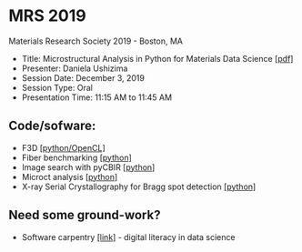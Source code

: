 # MRS 2019
Materials Research Society 2019 - Boston, MA

  - Title: Microstructural Analysis in Python for Materials Data Science [[pdf]](DaniUshizima_MRS2019.pdf)
  - Presenter: Daniela Ushizima
  - Session Date: December 3, 2019
  - Session Type: Oral
  - Presentation Time: 11:15 AM to 11:45 AM
## Code/sofware:  
- F3D [[python/OpenCL]](https://github.com/dani-lbnl/pyF3D)
- Fiber benchmarking [[python]](https://github.com/s-miramontes/ImageXD2019)
- Image search with pyCBIR [[python]](https://github.com/xdatacnn/imagesearch)
- Microct analysis [[python]](https://github.com/CameraIA/dipmicroct/tree/master/partII)
- X-ray Serial Crystallography for Bragg spot detection [[python]](https://github.com/dani-lbnl/CNN_BraggSpot)

## Need some ground-work?
- Software carpentry [[link]](https://software-carpentry.org/) - digital literacy in data science
